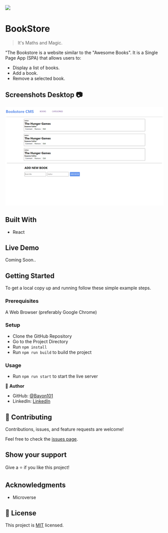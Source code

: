 ![](https://img.shields.io/badge/Microverse-blueviolet)

# BookStore

> It's Maths and Magic.



"The Bookstore is a website similar to the "Awesome Books". It is a Single Page App (SPA) that allows users to:
- Display a list of books. 
- Add a book.
- Remove a selected book.
## Screenshots Desktop 📷
![screenshot](./screenshot.png)


## Built With

- React

## Live Demo

Coming Soon..

## Getting Started

To get a local copy up and running follow these simple example steps.

### Prerequisites

A Web Browser (preferably Google Chrome)

### Setup

- Clone the GitHub Repository
- Go to the Project Directory
- Run ```npm install```
- Run ```npm run build``` to build the project

### Usage

- Run ```npm run start``` to start the live server


👤 **Author**

- GitHub: [@Bavon101](https://github.com/Bavon101)
- LinkedIn: [LinkedIn](https://www.linkedin.com/in/akumu-bavon-335416193/)

## 🤝 Contributing

Contributions, issues, and feature requests are welcome!

Feel free to check the [issues page](../../issues/).

## Show your support

Give a ⭐️ if you like this project!

## Acknowledgments

- Microverse

## 📝 License

This project is [MIT](./LICENSE) licensed.